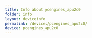 ```yaml
---
title: Info about pcengines_apu2c0
folder: info
layout: deviceinfo
permalink: /devices/pcengines_apu2c0/
device: pcengines_apu2c0
---
```

